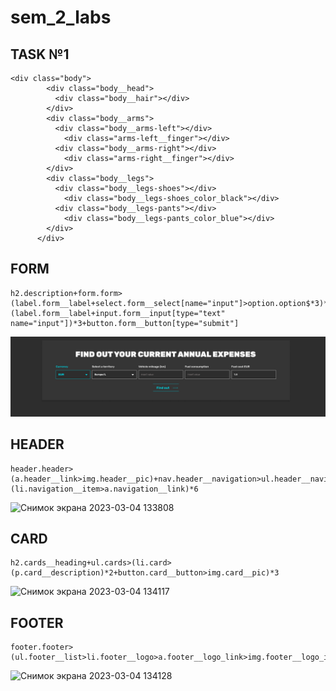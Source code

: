# sem_2_labs

## TASK №1
```
<div class="body">
        <div class="body__head">
          <div class="body__hair"></div>
        </div>
        <div class="body__arms">
          <div class="body__arms-left"></div>
            <div class="arms-left__finger"></div>
          <div class="body__arms-right"></div>
            <div class="arms-right__finger"></div>
        </div>
        <div class="body__legs">
          <div class="body__legs-shoes"></div>
            <div class="body__legs-shoes_color_black"></div>
          <div class="body__legs-pants"></div>
            <div class="body__legs-pants_color_blue"></div>
        </div>
      </div>
```

## FORM
```
h2.description+form.form>(label.form__label+select.form__select[name="input"]>option.option$*3)*2+(label.form__label+input.form__input[type="text"  name="input"])*3+button.form__button[type="submit"]
```
![FROM](./pic/form.png)

## HEADER
```
header.header>(a.header__link>img.header__pic)+nav.header__navigation>ul.header__navigation_list>(li.navigation__item>a.navigation__link)*6
```
![Снимок экрана 2023-03-04 133808](https://user-images.githubusercontent.com/113594587/222895433-53d29a36-a1bd-47eb-aa00-682ecae9924c.png)

## CARD
```
h2.cards__heading+ul.cards>(li.card>(p.card__description)*2+button.card__button>img.card__pic)*3
```
![Снимок экрана 2023-03-04 134117](https://user-images.githubusercontent.com/113594587/222895484-8c43b2c1-ea5c-4566-ad27-ec2e972aac4a.png)

## FOOTER
```
footer.footer>(ul.footer__list>li.footer__logo>a.footer__logo_link>img.footer__logo_img+li.footer__contacts+li.footer__mail)+p.footer__policy
```
![Снимок экрана 2023-03-04 134128](https://user-images.githubusercontent.com/113594587/222895480-19ad920f-22ca-47ef-a187-0c7a5c3a309d.png)
